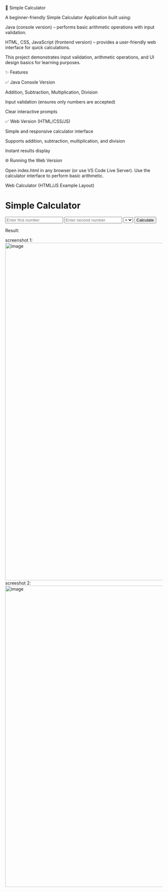 🔢 Simple Calculator

A beginner-friendly Simple Calculator Application built using:

Java (console version) – performs basic arithmetic operations with input validation.

HTML, CSS, JavaScript (frontend version) – provides a user-friendly web interface for quick calculations.

This project demonstrates input validation, arithmetic operations, and UI design basics for learning purposes.

✨ Features

✅ Java Console Version

Addition, Subtraction, Multiplication, Division

Input validation (ensures only numbers are accepted)

Clear interactive prompts

✅ Web Version (HTML/CSS/JS)

Simple and responsive calculator interface

Supports addition, subtraction, multiplication, and division

Instant results display

🌐 Running the Web Version

Open index.html in any browser (or use VS Code Live Server).
Use the calculator interface to perform basic arithmetic.

Web Calculator (HTML/JS Example Layout)
<h1>Simple Calculator</h1>
<input type="number" id="num1" placeholder="Enter first number" />
<input type="number" id="num2" placeholder="Enter second number" />
<select id="operation">
   <option>+</option>
   <option>-</option>
   <option>*</option>
   <option>/</option>
</select>
<button onclick="calculate()">Calculate</button>
<p id="result">Result: </p>

screenshot 1: <img width="1919" height="1079" alt="image" src="https://github.com/user-attachments/assets/4c14709d-1024-4094-a06b-3b7e50631e29" />
screeshot 2: <img width="1906" height="963" alt="image" src="https://github.com/user-attachments/assets/7b0cefdd-a51c-4c90-b9a9-885d5fe38375" />


